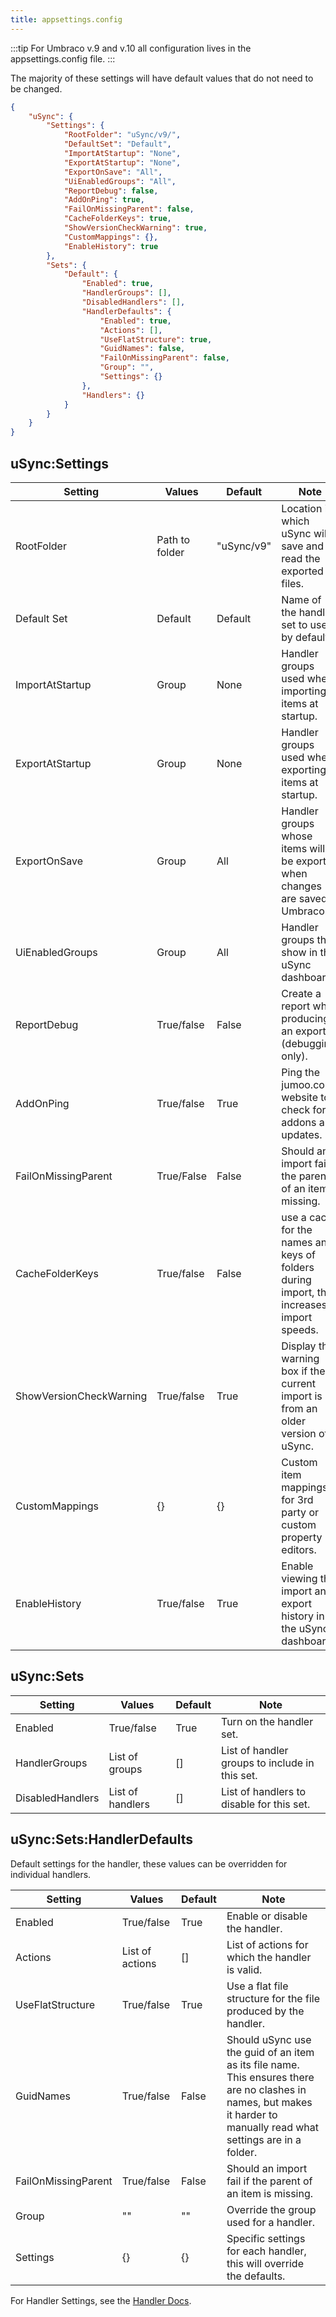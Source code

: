 ```yaml
---
title: appsettings.config
---
```


:::tip
For Umbraco v.9 and v.10 all configuration lives in the appsettings.config file.
:::

The majority of these settings will have default values that do not need to be changed.

```json title="appsettings.json"
{
    "uSync": {
        "Settings": {
            "RootFolder": "uSync/v9/",
            "DefaultSet": "Default",
            "ImportAtStartup": "None",
            "ExportAtStartup": "None",
            "ExportOnSave": "All",
            "UiEnabledGroups": "All",
            "ReportDebug": false,
            "AddOnPing": true,
            "FailOnMissingParent": false,
            "CacheFolderKeys": true,
            "ShowVersionCheckWarning": true,
            "CustomMappings": {},
            "EnableHistory": true
        },
        "Sets": {
            "Default": {
                "Enabled": true,
                "HandlerGroups": [],
                "DisabledHandlers": [],
                "HandlerDefaults": {
                    "Enabled": true,
                    "Actions": [],
                    "UseFlatStructure": true,
                    "GuidNames": false,
                    "FailOnMissingParent": false,
                    "Group": "",
                    "Settings": {}
                },
                "Handlers": {}
            }
        }
    }
}
```

## uSync:Settings

Setting | Values | Default | Note
--------|--------|------ |---
RootFolder | Path to folder | "uSync/v9" |  Location in which uSync will save and read the exported files.
Default Set | Default | Default | Name of the handler set to use by default.
ImportAtStartup | Group | None | Handler groups used when importing items at startup.
ExportAtStartup | Group | None | Handler groups used when exporting items at startup.
ExportOnSave | Group | All | Handler groups whose items will be exported when changes are saved in Umbraco.
UiEnabledGroups | Group | All  | Handler groups that show in the uSync dashboard.
ReportDebug | True/false | False | Create a report while producing an export (debugging only).
AddOnPing | True/false | True | Ping the jumoo.co.uk website to check for addons and updates.
FailOnMissingParent | True/False | False | Should an import fail if the parent of an item is missing.
CacheFolderKeys | True/false | False | use a cache for the names and keys of folders during import, this increases import speeds.
ShowVersionCheckWarning | True/false | True | Display the warning box if the current import is from an older version of uSync.
CustomMappings | {} | {} | Custom item mappings for 3rd party or custom property editors.
EnableHistory | True/false | True | Enable viewing the import and export history in the uSync dashboard.

## uSync:Sets

Setting | Values | Default | Note
--------|--------|---------|-----
Enabled | True/false | True | Turn on the handler set.
HandlerGroups | List of groups | [] | List of handler groups to include in this set.
DisabledHandlers | List of handlers | [] | List of handlers to disable for this set.

## uSync:Sets:HandlerDefaults
Default settings for the handler, these values can be overridden for individual handlers.

Setting | Values | Default | Note
--------|--------|---------|-----
Enabled | True/false | True | Enable or disable the handler.
Actions | List of actions | [] | List of actions for which the handler is valid.
UseFlatStructure | True/false | True | Use a flat file structure for the file produced by the handler. 
GuidNames | True/false | False | Should uSync use the guid of an item as its file name. This ensures there are no clashes in names, but makes it harder to manually read what settings are in a folder.
FailOnMissingParent | True/false | False | Should an import fail if the parent of an item is missing.
Group | "" | "" | Override the group used for a handler. 
Settings | {} | {} | Specific settings for each handler, this will override the defaults.

For Handler Settings, see the [Handler Docs](handlers).

